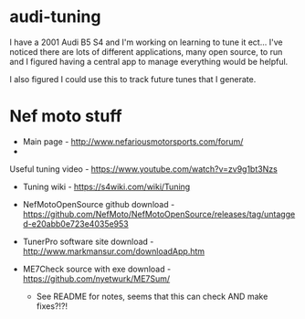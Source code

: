 # audi-tuning
I have a 2001 Audi B5 S4 and I'm working on learning to tune it ect...
I've noticed there are lots of different applications, many open source, to run and I figured having a central app to manage everything would be helpful.

I also figured I could use this to track future tunes that I generate.


# Nef moto stuff
- Main page - http://www.nefariousmotorsports.com/forum/
- 


Useful tuning video - https://www.youtube.com/watch?v=zv9g1bt3Nzs
- Tuning wiki - https://s4wiki.com/wiki/Tuning


- NefMotoOpenSource github download - https://github.com/NefMoto/NefMotoOpenSource/releases/tag/untagged-e20abb0e723e4035e953
- TunerPro software site download - http://www.markmansur.com/downloadApp.htm
- ME7Check source with exe download - https://github.com/nyetwurk/ME7Sum/
    - See README for notes, seems that this can check AND make fixes?!?!


